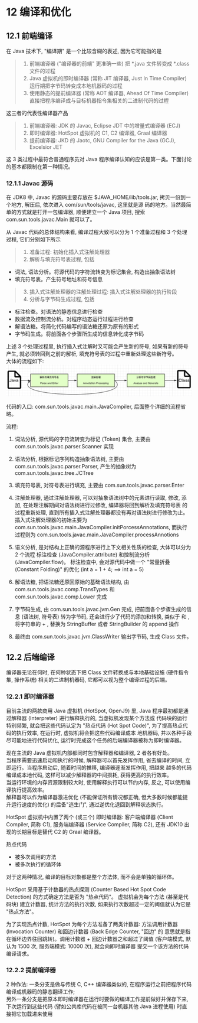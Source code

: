 # 12 编译和优化

## 12.1 前端编译

在 Java 技术下, "编译期" 是一个比较含糊的表述, 因为它可能指的是
> 1. 前端编译器 ("编译器的前端" 更准确一些) 把 *.java 文件转变成 *.class 文件的过程
> 2. Java 虚拟机的即时编译器 (常称 JIT 编译器, Just In Time Compiler) 运行期把字节码转变成本地机器码的过程
> 3. 使用静态的提前编译器 (常称 AOT 编译器, Ahead Of Time Compiler) 直接把程序编译成与目标机器指令集相关的二进制代码的过程 

这三者的代表性编译器产品
> 1. 前端编译器: JDK 的 Javac, Eclipse JDT 中的增量式编译器 (ECJ)
> 2. 即时编译器: HotSpot 虚拟机的 C1, C2 编译器, Graal 编译器
> 3. 提前编译器: JKD 的 Jaotc, GNU Compiler for the Java (GCJ), Excelsior JET

这 3 类过程中最符合普通程序员对 Java 程序编译认知的应该是第一类。下面讨论的基本都限制在第一种情况。


### 12.1.1 Javac 源码

在 JDK8 中, Javac 的源码主要存放在 $JAVA_HOME/lib/tools.jar, 拷贝一份到一个地方, 解压后, 依次进入 com/sun/tools/javac, 这里就是源
码的地方。当然最简单的方式就是打开一包编译器, 顺便建立一个 Java 项目, 搜索 com.sun.tools.javac.Main 就可以了。

从 Javac 代码的总体结构来看, 编译过程大致可以分为 1 个准备过程和 3 个处理过程, 它们分别如下所示
> 1. 准备过程: 初始化插入式注解处理器
> 2. 解析与填充符号表过程, 包括
* 词法, 语法分析。将源代码的字符流转变为标记集合, 构造出抽象语法树
* 填充符号表。产生符号地址和符号信息
> 3. 插入式注解处理器的注解处理过程: 插入式注解处理器的执行阶段
> 4. 分析与字节码生成过程, 包括
* 标注检查。对语法的静态信息进行检查
* 数据流及控制流分析。对程序动态运行过程进行检查
* 解语法糖。将简化代码编写的语法糖还原为原有的形式
* 字节码生成。将前面各个步骤所生成的信息转化成字节码

上述 3 个处理过程里, 执行插入式注解时又可能会产生新的符号, 如果有新的符号产生, 就必须转回到之前的解析, 填充符号表的过程中重新处理这些新符号。  
大体的流程如下:
![Alt 'JavacProcessProcesses'](https://raw.githubusercontent.com/PictureRespository/Java/main/JVM/JavacProcessProcesses.png)

代码的入口: com.sun.tools.javac.main.JavaCompiler, 后面整个详细的流程省略。

流程:
1. 词法分析, 源代码的字符流转变为标记 (Token) 集合, 主要由 com.sun.tools.javac.parser.Scanner 实现  
   
2. 语法分析, 根据标记序列构造抽象语法树, 主要由 com.sun.tools.javac.parser.Parser, 产生的抽象树为 com.sun.tools.javac.tree.JCTree  
   
3. 填充符号表, 对符号表进行填充, 主要由 com.sun.tools.javac.parser.Enter  
   
4. 注解处理器, 通过注解处理器, 可以对抽象语法树中的元素进行读取, 修改, 添加, 在处理注解期间对语法树进行过修改, 编译器将回到解析及填充符号表
   的过程重新处理, 直到所有插入式注解处理器都没有再对语法树进行修改为止。插入式注解处理器的初始主要为 com.sun.tools.javac.main.JavaCompiler.initPorcessAnnotations, 
   而执行过程则为 com.sun.tools.javac.main.JavaCompiler.processAnnotions
   
5. 语义分析, 是对结构上正确的源程序进行上下文相关性质的检查, 大体可以分为 2 个流程 标注检查 (JavaCompiler.attribute) 和控制流分析 (JavaCompiler.flow)。
   标注检查中, 会对源代码中做一个 "常量折叠 (Constant Folding)" 的优化 (int a = 1 + 4; ==> int a = 5) 
   
6. 解语法糖, 把语法糖还原回原始的基础语法结构, 由 com.sun.tools.javac.comp.TransTypes 和  com.sun.tools.javac.comp.Lower 完成
   
7. 字节码生成, 由 com.sun.tools.javac.jvm.Gen 完成, 把前面各个步骤生成的信息 (语法树, 符号表) 转为字节码, 还会进行少了代码的添加和转换, 
   类似于 <init> 和 <clinit>, 将字符串的 + , 替换为 StringBuffer 或者 StringBuilder 的 append 操作
   
8. 最终由 com.sun.tools.javac.jvm.ClassWriter 输出字节码, 生成 Class 文件。


## 12.2 后端编译

编译器无论在何时, 在何种状态下把 Class 文件转换成与本地基础设施 (硬件指令集, 操作系统) 相关的二进制机器码, 它都可以视为整个编译过程的后端。

### 12.2.1 即时编译器
目前主流的两款商用 Java 虚拟机 (HotSpot, OpenJ9) 里, Java 程序最初都是通过解释器 (Interpreter) 进行解释执行的, 当虚拟机发现某个方法或
代码块的运行特别频繁, 就会把这些代码认定为 "热点代码 (Hot Spot Code)", 为了提高热点代码的执行效率, 在运行时, 虚拟机将会把这些代码编译成本
地机器码, 并以各种手段尽可能地进行代码优化, 运行时完成这个任务的后端编译器被称为即时编译器。

现在主流的 Java 虚拟机内部都同时包含解释器和编译器, 2 者各有好处。  
当程序需要迅速启动和执行的时候, 解释器可以首先发挥作用, 省去编译的时间, 立即运行。当程序启动后, 随着时间的推移, 编译器逐渐发挥作用, 把越来
越多的代码编译成本地代码, 这样可以减少解释器的中间损耗, 获得更高的执行效率。  
当运行环境的内存资源限制较大时, 使用解释执行可以节约内存, 反之, 可以使用编译执行提高效率。  
解释器可以作为编译器激进优化 (不能保证所有情况都正确, 但大多数时候都能提升运行速度的优化) 的后备"逃生门", 通过逆优化退回到解释状态执行。

HotSpot 虚拟机中内置了两个 (或三个) 即时编译器: 客户端编译器 (Client Compiler, 简称 C1), 服务端编译器 (Service Compiler, 简称 C2), 
还有 JDK10 出现的长期目标是替代 C2 的 Graal 编译器。

热点代码
* 被多次调用的方法  
* 被多次执行的循环体  

对于这两种情况, 编译的目标对象都是整个方法体, 而不会是单独的循环体。

HotSpot 采用基于计数器的热点探测 (Counter Based Hot Spot Code Detection) 的方式确定方法是否为 "热点代码"。 虚拟机会为每个方法 (甚至是代码块) 
建立计数器, 统计方法的执行次数, 如果执行次数超过一定的阈值就认为它是 "热点方法"。

为了实现热点计数, HotSpot 为每个方法准备了两类计数器: 方法调用计数器 (Invocation Counter) 和回边计数器 (Back Edge Counter, "回边" 的
意思就是指在循环边界往回跳转)。调用计数器 + 回边计数器之和超过了阈值 (客户端模式, 默认为 1500 次, 服务端模式: 10000 次), 就会向即时编译器
提交一个该方法的代码编译请求。

### 12.2.2 提前编译器

2 种作法:
一条分支是做与传统 C, C++ 编译器类似的, 在程序运行之前把程序代码编译成机器码的静态翻译工作;   
另外一条分支是把原本即时编译器在运行时要做的编译工作提前做好并保存下来, 下次运行到这些代码 (譬如公共库代码在被同一台机器其他 Java 进程使用) 
时直接把它加载进来使用